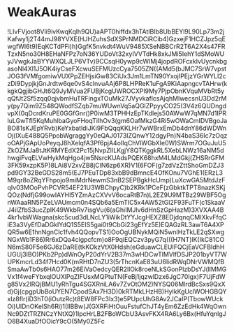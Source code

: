 # WeakAuras

!LIvFVjoot8Vli9ivKwqKqlh9QU)aAPT0hiffdx3hTAtIBIb8UbBEYl9L90Lp73m2jKafwy1j2T44mJ98YVXE(HJHZuhsSdXSPrNMDCiRCib4)GzxejF1HCZJpz5qEwgfWI6t9)EqKCTdPFi)h)GgfK5nvkdt4WuV9485XSeNBBCrR2T6A2X4s47FRTzxN5no30H8EHaNFPz7oN36YUDoVt32xyIVVTdHk8xkJMi5IehY1dSMoWUyJVwgkJaBYYWXQLJLP6VTv)9CCsqH0ywp9cWIMj4jopdROFcxkIvUycnkbgasoNl4Xl1J5OK4iyCseFXcwuSEFMUzcCya7505ZN((AMd5(bJMC7SrW7vpstJOG3fVMfgomiwVUXPpZEHjsiGw83CiUx3Jm1LmTN90YxojIPEjzYGrWYLI2czDi9DypjkjGnJrdtw6qe0vS4clnvuAAj6P8LHPReK1uFgA9KiAapngcvTAHrw(kkgkQgjibGHJt6Q9JyMVua2FUBjKcgUWROCXPl9My7PjpObnKVquMVbRt5yqQfJt2Sf5zqq0qjvbmHuTRFingxTOuMk27JVyvkaflcsAjqhMlwecsnU3Dd2rMy(py7Qim9Z548QWodfSZqb7muWUwnVq5aQGlZPpyyCO25(3V4z6QUDngdvpX(0qDcrdKruPE0GGfGnr()P0iwM3TPHHzEpTKdlejs50AWwW7qMN7d1IPRluLGwTfI5KqMuhlbaGyoFHoqTiIhOv3(gm6OafMkzG4Ri5wOWaCmIDVBgoJaBO81sKJEpYRvb)KeYxbatldiJKi9FbQqqKKLHr7wWBrxEmDb4dnY86dWDWnOj(lXuE488Q5PpobWgraggYy0eQAJ0173IZQnwY12dgyPn)N4baS36Ic7zOqzoOAPjGApUoPeyqJ8hXelqfA3Pf6pjA4oIIqChVIWGbXIe0W)SWrm7OGuJuU5ZkOZMJa8tJtKRMYEdX2Pc15jNvpZlILKgjY8QTKggkRL5XebLNWz16aNM5dhwgiFvqELVwHykMqHgo4jw5NsrcKUAdsPQEK68hxM4LMdGkj(ZHSRrGFM3FK59xzpK5P)8LAi8V2xvZB8jCIN6zp6XR)V1(6FOF(g7zdVzZttShoGmDZJ3pd9GY32BeGDS28m5(EJ7PEuTDp83xbB9dBmncE4OfKOnu7VGhE1(ERzL3M9qr8oZRqYFhpojo9miMdrNewmS3nB2SEPBgkHcUmp)LuXcwGA5MtdJzFqIv03MOoPvhPCVR54EF21U3WBChpyC)b2KRk1PCeF(zGbktkTPT8nazKSKjQOz(NdfjG99owIAYHI5YZmAzCXVvV6ocaRtB7n)L2EZ9U9MTBz29WBF5OgnWAaaRN5PZeLVAUmcm0n4SQb6a5EmTIC5x4AW52tGl2F93FuTF(c1SkaaVJ4iIZfbS3ucZpIK49WkbRv7isgVu(6(aGhiIMJlv6dHnSzGpHazM)3XVXAA4B4kr1vbWWagna(skc5cud3dLNcLY1iWikDtYYJcgHEXZ8EDjdqnqCMIXkvFfqCiE3a3VyEfDaDGkIYdQ1S5EIS5gai0t9CbGi23gEfYz5E)EQAGzRL3awT6A4XPQR5w6E1hnNgnClc1fvh4QQopvTS1)OoOgUBNykMQiN5wnlHzTkLE2qSXwgNGxWb1F86)Rr6xDQa4clgpcfcm)o8F9qiEQCzv3pyG7q(((H7NT)lK(IkC81CON6mS80F5e6GJ6zDaRE(tkKOkzVtX0Hdsh(eGduawCLEUIFQCjEaVCFBIdhHUGUj3IBO)PKb2Pp)dWnOyP20dYrV2B37m3wHDCwTlMVlfDSJP201byVT7WUPKmcrLd34f7Hcd0K(mRHtD7nZU3(5rThcnKaE83uU6lidRWqDNrVWMQfBSmaAwTb0s6HAO77m26EiVaOedcyQER2llOk8roeNLkSGonPlzbDsYJ(llMMGVx1f4weFYbxqlOUXlPqZIFUsxMQPtuTN(FeBj1jqzwlDzx6JgC70Igx)F7UjFdWg85Vx2lRQjBMU1yRhTgu4SGXRniLA6v7ZvOtOM2)NYSQ06MlrdBcSxs9QxXd)Gj(cpgpUbBoUYEN7CpodSAx7H3D)0kRTMkLHzHB)HylkKgUclWOHGBQYxlz8flr(iD3hT0(iOutzRc)t8EW8FPc3Ix3)e5PUpcUhG8Av2JCaIP(TbowWUckOi)UlDnOKelSh6Ri)1(IlBBw(J(GXRFiHtOuuFstufChJT4yEm6ZzEdHk4WqOwnNc9DZtTRZNCzYNtXQ)1lpcHrLB2FBoWCbU3AsvFKX4RA6Ly6Bx(HfuYqnlgJO8B4XuaDfOOicY9cO(5My0Z5Fc
